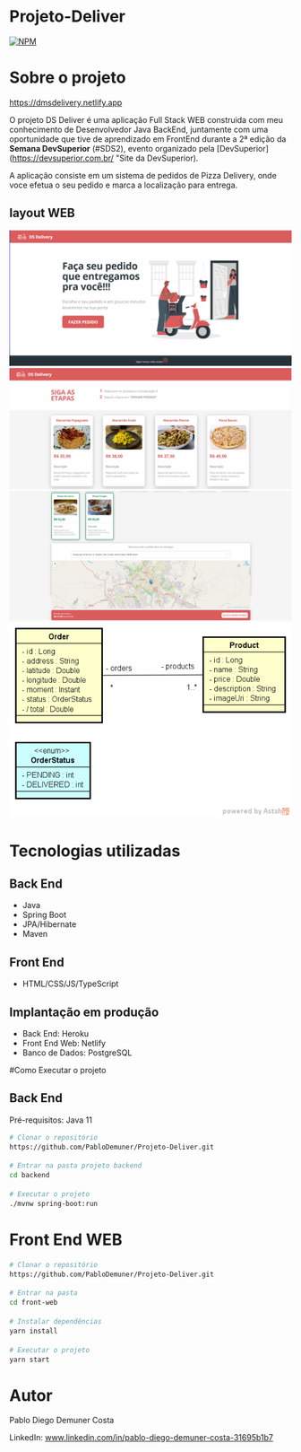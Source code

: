 # Projeto-Deliver
[![NPM](https://img.shields.io/github/issues/PabloDemuner/Projeto-Deliver)](https://github.com/PabloDemuner/Projeto-Deliver/blob/main/LICENSE)

# Sobre o projeto

https://dmsdelivery.netlify.app

O projeto DS Deliver é uma aplicação Full Stack WEB construida com meu conhecimento de Desenvolvedor Java BackEnd,
juntamente com uma oportunidade que tive de aprendizado em FrontEnd durante a 2ª edição da **Semana DevSuperior** (#SDS2), evento organizado pela [DevSuperior]
(https://devsuperior.com.br/  "Site da DevSuperior).

A aplicação consiste em um sistema de pedidos de Pizza Delivery, onde voce efetua o seu pedido e marca a localização para entrega.

## layout WEB

![WEB 1](https://github.com/PabloDemuner/Projeto-Deliver/blob/main/ImagemDsDeliver.png)
![WEB 2](https://github.com/PabloDemuner/Projeto-Deliver/blob/main/Imagem%20DeDeliver2.png)
![WEB 3](https://github.com/PabloDemuner/Projeto-Deliver/blob/main/Imagem%20DSDeliver3.png)
![modelo Conceitual](https://github.com/PabloDemuner/Projeto-Deliver/blob/main/modelo-conceitual-DSDelivery.png)

# Tecnologias utilizadas

## Back End

- Java
- Spring Boot
- JPA/Hibernate
- Maven

## Front End

- HTML/CSS/JS/TypeScript

## Implantação em produção

- Back End: Heroku
- Front End Web: Netlify
- Banco de Dados: PostgreSQL

#Como Executar o projeto

## Back End
Pré-requisitos: Java 11

```bash
# Clonar o repositório
https://github.com/PabloDemuner/Projeto-Deliver.git

# Entrar na pasta projeto backend
cd backend

# Executar o projeto
./mvnw spring-boot:run
```

# Front End WEB

```bash
# Clonar o repositório 
https://github.com/PabloDemuner/Projeto-Deliver.git

# Entrar na pasta
cd front-web

# Instalar dependências
yarn install

# Executar o projeto
yarn start
```

# Autor

Pablo Diego Demuner Costa

LinkedIn: www.linkedin.com/in/pablo-diego-demuner-costa-31695b1b7


